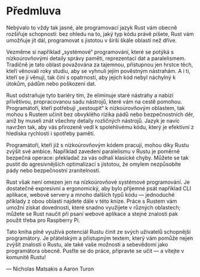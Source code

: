 <!--
# Foreword

It wasn’t always so clear, but the Rust programming language is fundamentally
about _empowerment_: no matter what kind of code you are writing now, Rust
empowers you to reach farther, to program with confidence in a wider variety of
domains than you did before.

Take, for example, “systems-level” work that deals with low-level details of
memory management, data representation, and concurrency. Traditionally, this
realm of programming is seen as arcane, accessible only to a select few who
have devoted the necessary years learning to avoid its infamous pitfalls. And
even those who practice it do so with caution, lest their code be open to
exploits, crashes, or corruption.
-->
# Předmluva

Nebývalo to vždy tak jasné, ale programovací jazyk Rust vám obecně rozšiřuje
schopnosti: bez ohledu na to, jaký typ kódu právě píšete, Rust vám umožňuje jít
dál, programovat s jistotou v širší škále oblastí než dříve.

Vezměme si například „systémové“ programování, které se potýká s nízkoúrovňovými
detaily správy paměti, reprezentací dat a paralelismem. Tradičně je tato oblast
považována za tajemnou, přístupnou jen hrstce těch, kteří věnovali roky studiu,
aby se vyhnuli jejím pověstným nástrahám. A i ti, kteří se jí věnují, tak činí
s opatrností, aby jejich kód nebyl náchylný k útokům, pádům nebo poškození dat.

<!--
Rust breaks down these barriers by eliminating the old pitfalls and providing a
friendly, polished set of tools to help you along the way. Programmers who need
to “dip down” into lower-level control can do so with Rust, without taking on
the customary risk of crashes or security holes, and without having to learn
the fine points of a fickle toolchain. Better yet, the language is designed to
guide you naturally towards reliable code that is efficient in terms of speed
and memory usage.

Programmers who are already working with low-level code can use Rust to raise
their ambitions. For example, introducing parallelism in Rust is a relatively
low-risk operation: the compiler will catch the classical mistakes for you. And
you can tackle more aggressive optimizations in your code with the confidence
that you won’t accidentally introduce crashes or vulnerabilities.
-->
Rust odstraňuje tyto bariéry tím, že eliminuje staré nástrahy a nabízí
přívětivou, propracovanou sadu nástrojů, které vám na cestě pomohou.
Programátoři, kteří potřebují „sestoupit“ k nízkoúrovňovým oblastem, tak mohou
s Rustem učinit bez obvyklého rizika pádů nebo bezpečnostních děr, aniž by
museli znát všechny detaily rozličných nástrojů. Jazyk je navíc navržen tak,
aby vás přirozeně vedl k spolehlivému kódu, který je efektivní z hlediska
rychlosti i spotřeby paměti.

Programátoři, kteří již s nízkoúrovňovým kódem pracují, mohou díky Rustu zvýšit
své ambice. Například zavedení paralelismu v Rustu je poměrně bezpečná operace:
překladač za vás odhalí klasické chyby. Můžete se tak pustit do agresivnějších
optimalizací s jistotou, že omylem nezpůsobíte pády nebo bezpečnostní
zranitelnosti.

<!--
But Rust isn’t limited to low-level systems programming. It’s expressive and
ergonomic enough to make CLI apps, web servers, and many other kinds of code
quite pleasant to write — you’ll find simple examples of both later in the
book. Working with Rust allows you to build skills that transfer from one
domain to another; you can learn Rust by writing a web app, then apply those
same skills to target your Raspberry Pi.

This book fully embraces the potential of Rust to empower its users. It’s a
friendly and approachable text intended to help you level up not just your
knowledge of Rust, but also your reach and confidence as a programmer in
general. So dive in, get ready to learn—and welcome to the Rust community!
-->
Rust však není omezen jen na nízkoúrovňové systémové programování. Je
dostatečně expresivní a ergonomický, aby bylo příjemné psát například CLI
aplikace, webové servery a mnoho dalších typů kódu — jednoduché příklady z
obou oblastí najdete dále v této knize. Práce s Rustem vám umožní získat
dovednosti, které snadno využijete v různých oblastech; můžete se Rust naučit
při psaní webové aplikace a stejné znalosti pak použít třeba pro Raspberry Pi.

Tato kniha plně využívá potenciál Rustu činit ze svých uživatelů schopnější
programátory. Je přátelským a přístupným textem, který vám pomůže nejen zvýšit
znalosti o Rustu, ale také vaše možnosti a sebevědomí jako programátora obecně.
Pusťte se do práce, připravte se učit — a vítejte v komunitě Rustu!

<!--
— Nicholas Matsakis and Aaron Turon
-->
— Nicholas Matsakis a Aaron Turon
